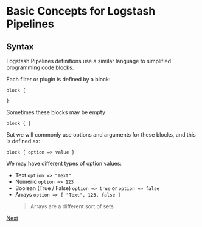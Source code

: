 # Basic Concepts for Logstash Pipelines

## Syntax

Logstash Pipelines definitions use a similar language to simplified programming code blocks.

Each filter or plugin is defined by a block:
```
block {

}
```

Sometimes these blocks may be empty
```
block { }
```

But we will commonly use options and arguments for these blocks, and this is defined as:
```
block { option => value }
```

We may have different types of option values:

- Text `option => "Text"`
- Numeric `option => 123`
- Boolean (True / False) `option => true` or `option => false`
- Arrays `option => [ "Text", 123, false ]`
    > Arrays are a different sort of sets

[Next](2_Entrada.md)
